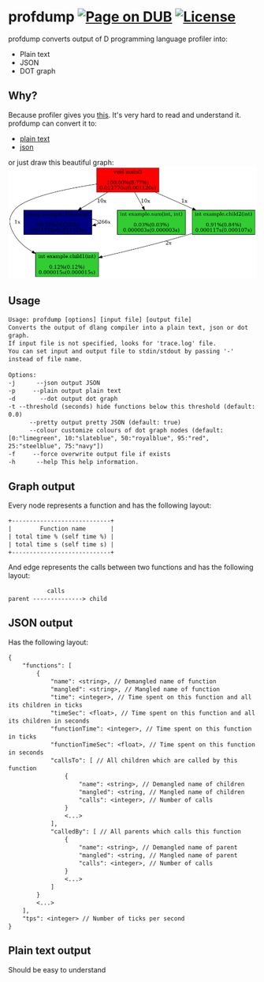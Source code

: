 profdump [![Page on DUB](https://img.shields.io/dub/v/profdump.svg)](http://code.dlang.org/packages/profdump) [![License](https://img.shields.io/dub/l/profdump.svg)](https://github.com/ohdatboi/profdump/blob/master/LICENSE)
=============
profdump converts output of D programming language profiler into:
- Plain text
- JSON
- DOT graph

## Why?
Because profiler gives you [this](./example/simple.log). It's very hard to read and understand it.
profdump can convert it to:
- [plain text](./example/simple.txt)
- [json](./example/simple.json)

or just draw this beautiful graph:
![simple graph](./example/simple.png?raw=true)

## Usage
```
Usage: profdump [options] [input file] [output file]
Converts the output of dlang compiler into a plain text, json or dot graph.
If input file is not specified, looks for 'trace.log' file.
You can set input and output file to stdin/stdout by passing '-' instead of file name.

Options:
-j      --json output JSON
-p     --plain output plain text
-d       --dot output dot graph
-t --threshold (seconds) hide functions below this threshold (default: 0.0)
      --pretty output pretty JSON (default: true)
      --colour customize colours of dot graph nodes (default: [0:"limegreen", 10:"slateblue", 50:"royalblue", 95:"red", 25:"steelblue", 75:"navy"])
-f     --force overwrite output file if exists
-h      --help This help information.
```

## Graph output
Every node represents a function and has the following layout:
```
+----------------------------+
|        Function name       |
| total time % (self time %) |
| total time s (self time s) |
+----------------------------+
```

And edge represents the calls between two functions and has the following layout:
```
           calls
parent --------------> child

```

## JSON output
Has the following layout:
```
{
	"functions": [
		{
			"name": <string>, // Demangled name of function
			"mangled": <string>, // Mangled name of function
			"time": <integer>, // Time spent on this function and all its children in ticks
			"timeSec": <float>, // Time spent on this function and all its children in seconds
			"functionTime": <integer>, // Time spent on this function in ticks
			"functionTimeSec": <float>, // Time spent on this function in seconds
			"callsTo": [ // All children which are called by this function
				{
					"name": <string>, // Demangled name of children
					"mangled": <string, // Mangled name of children
					"calls": <integer>, // Number of calls
				}
				<...>
			],
			"calledBy": [ // All parents which calls this function
				{
					"name": <string>, // Demangled name of parent
					"mangled": <string, // Mangled name of parent
					"calls": <integer>, // Number of calls
				}
				<...>
			]
		}
		<...>
	],
	"tps": <integer> // Number of ticks per second
}

```

## Plain text output
Should be easy to understand
